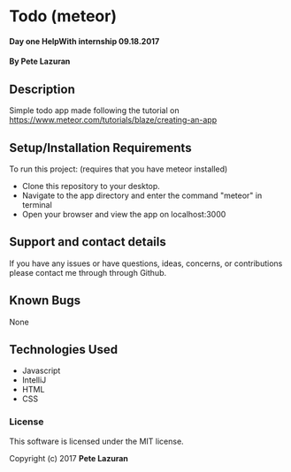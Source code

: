 # Todo (meteor)

#### Day one HelpWith internship 09.18.2017

#### **By Pete Lazuran**

## Description

Simple todo app made following the tutorial on https://www.meteor.com/tutorials/blaze/creating-an-app

## Setup/Installation Requirements

To run this project:
(requires that you have meteor installed)
* Clone this repository to your desktop.
* Navigate to the app directory and enter the command "meteor" in terminal
* Open your browser and view the app on localhost:3000


## Support and contact details 

If you have any issues or have questions, ideas, concerns, or contributions please contact me through through Github.

## Known Bugs

None

## Technologies Used

* Javascript
* IntelliJ
* HTML
* CSS

### License
This software is licensed under the MIT license.

Copyright (c) 2017 **Pete Lazuran**
